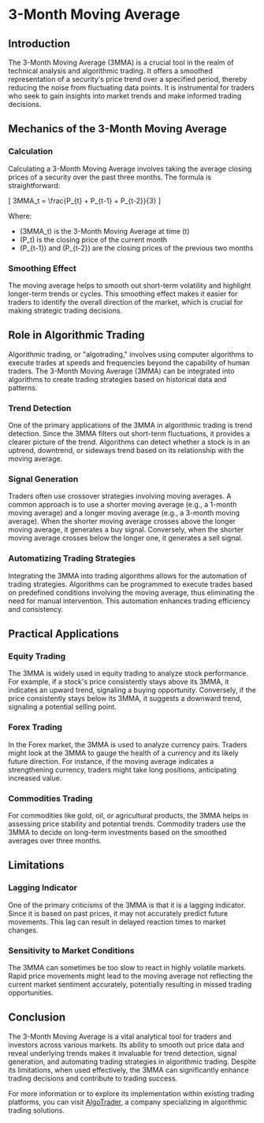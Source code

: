 # 3-Month Moving Average

## Introduction

The 3-Month Moving Average (3MMA) is a crucial tool in the realm of technical analysis and algorithmic trading. It offers a smoothed representation of a security's price trend over a specified period, thereby reducing the noise from fluctuating data points. It is instrumental for traders who seek to gain insights into market trends and make informed trading decisions.

## Mechanics of the 3-Month Moving Average

### Calculation
Calculating a 3-Month Moving Average involves taking the average closing prices of a security over the past three months. The formula is straightforward:

\[
3MMA_t = \frac{P_{t} + P_{t-1} + P_{t-2}}{3}
\]

Where:
- \(3MMA_t\) is the 3-Month Moving Average at time \(t\)
- \(P_t\) is the closing price of the current month
- \(P_{t-1}\) and \(P_{t-2}\) are the closing prices of the previous two months

### Smoothing Effect

The moving average helps to smooth out short-term volatility and highlight longer-term trends or cycles. This smoothing effect makes it easier for traders to identify the overall direction of the market, which is crucial for making strategic trading decisions.

## Role in Algorithmic Trading

Algorithmic trading, or "algotrading," involves using computer algorithms to execute trades at speeds and frequencies beyond the capability of human traders. The 3-Month Moving Average (3MMA) can be integrated into algorithms to create trading strategies based on historical data and patterns.

### Trend Detection

One of the primary applications of the 3MMA in algorithmic trading is trend detection. Since the 3MMA filters out short-term fluctuations, it provides a clearer picture of the trend. Algorithms can detect whether a stock is in an uptrend, downtrend, or sideways trend based on its relationship with the moving average.

### Signal Generation

Traders often use crossover strategies involving moving averages. A common approach is to use a shorter moving average (e.g., a 1-month moving average) and a longer moving average (e.g., a 3-month moving average). When the shorter moving average crosses above the longer moving average, it generates a buy signal. Conversely, when the shorter moving average crosses below the longer one, it generates a sell signal.

### Automatizing Trading Strategies

Integrating the 3MMA into trading algorithms allows for the automation of trading strategies. Algorithms can be programmed to execute trades based on predefined conditions involving the moving average, thus eliminating the need for manual intervention. This automation enhances trading efficiency and consistency.

## Practical Applications

### Equity Trading

The 3MMA is widely used in equity trading to analyze stock performance. For example, if a stock's price consistently stays above its 3MMA, it indicates an upward trend, signaling a buying opportunity. Conversely, if the price consistently stays below its 3MMA, it suggests a downward trend, signaling a potential selling point.

### Forex Trading

In the Forex market, the 3MMA is used to analyze currency pairs. Traders might look at the 3MMA to gauge the health of a currency and its likely future direction. For instance, if the moving average indicates a strengthening currency, traders might take long positions, anticipating increased value.

### Commodities Trading

For commodities like gold, oil, or agricultural products, the 3MMA helps in assessing price stability and potential trends. Commodity traders use the 3MMA to decide on long-term investments based on the smoothed averages over three months.

## Limitations

### Lagging Indicator

One of the primary criticisms of the 3MMA is that it is a lagging indicator. Since it is based on past prices, it may not accurately predict future movements. This lag can result in delayed reaction times to market changes.

### Sensitivity to Market Conditions

The 3MMA can sometimes be too slow to react in highly volatile markets. Rapid price movements might lead to the moving average not reflecting the current market sentiment accurately, potentially resulting in missed trading opportunities.

## Conclusion

The 3-Month Moving Average is a vital analytical tool for traders and investors across various markets. Its ability to smooth out price data and reveal underlying trends makes it invaluable for trend detection, signal generation, and automating trading strategies in algorithmic trading. Despite its limitations, when used effectively, the 3MMA can significantly enhance trading decisions and contribute to trading success.

For more information or to explore its implementation within existing trading platforms, you can visit [AlgoTrader](https://www.algotrader.com/), a company specializing in algorithmic trading solutions.
